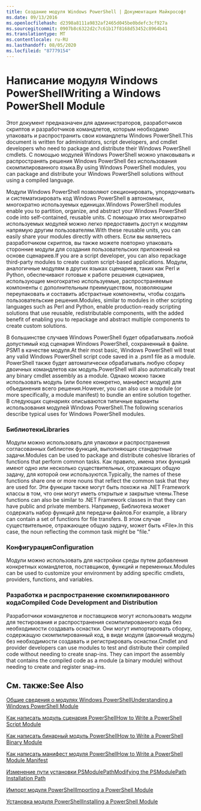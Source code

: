 ```yaml
---
title: Создание модуля Windows PowerShell | Документация Майкрософт
ms.date: 09/13/2016
ms.openlocfilehash: d2398a8111a9832af2465d045be0bdefc3cf927a
ms.sourcegitcommit: 0907b8c6322d2c7c61b17f8168d53452c8964b41
ms.translationtype: MT
ms.contentlocale: ru-RU
ms.lasthandoff: 08/05/2020
ms.locfileid: "87779154"
---
```

# <a name="writing-a-windows-powershell-module"></a><span data-ttu-id="177f6-102">Написание модуля Windows PowerShell</span><span class="sxs-lookup"><span data-stu-id="177f6-102">Writing a Windows PowerShell Module</span></span>

<span data-ttu-id="177f6-103">Этот документ предназначен для администраторов, разработчиков скриптов и разработчиков командлетов, которым необходимо упаковать и распространить свои командлеты Windows PowerShell.</span><span class="sxs-lookup"><span data-stu-id="177f6-103">This document is written for administrators, script developers, and cmdlet developers who need to package and distribute their Windows PowerShell cmdlets.</span></span> <span data-ttu-id="177f6-104">С помощью модулей Windows PowerShell можно упаковывать и распространять решения Windows PowerShell без использования скомпилированного языка.</span><span class="sxs-lookup"><span data-stu-id="177f6-104">By using Windows PowerShell modules, you can package and distribute your Windows PowerShell solutions without using a compiled language.</span></span>

<span data-ttu-id="177f6-105">Модули Windows PowerShell позволяют секционировать, упорядочивать и систематизировать код Windows PowerShell в автономных, многократно используемых единицах.</span><span class="sxs-lookup"><span data-stu-id="177f6-105">Windows PowerShell modules enable you to partition, organize, and abstract your Windows PowerShell code into self-contained, reusable units.</span></span> <span data-ttu-id="177f6-106">С помощью этих многократно используемых модулей можно легко предоставить доступ к модулям напрямую другим пользователям.</span><span class="sxs-lookup"><span data-stu-id="177f6-106">With these reusable units, you can easily share your modules directly with others.</span></span> <span data-ttu-id="177f6-107">Если вы являетесь разработчиком скриптов, вы также можете повторно упаковать сторонние модули для создания пользовательских приложений на основе сценариев.</span><span class="sxs-lookup"><span data-stu-id="177f6-107">If you are a script developer, you can also repackage third-party modules to create custom script-based applications.</span></span> <span data-ttu-id="177f6-108">Модули, аналогичные модулям в других языках сценариев, таких как Perl и Python, обеспечивают готовые к работе решения сценариев, использующие многократно используемые, распространяемые компоненты с дополнительным преимуществом, позволяющим переупаковать и составить абстрактные компоненты, чтобы создать пользовательские решения.</span><span class="sxs-lookup"><span data-stu-id="177f6-108">Modules, similar to modules in other scripting languages such as Perl and Python, enable production-ready scripting solutions that use reusable, redistributable components, with the added benefit of enabling you to repackage and abstract multiple components to create custom solutions.</span></span>

<span data-ttu-id="177f6-109">В большинстве случаев Windows PowerShell будет обрабатывать любой допустимый код сценария Windows PowerShell, сохраненный в файле. PSM1 в качестве модуля.</span><span class="sxs-lookup"><span data-stu-id="177f6-109">At their most basic, Windows PowerShell will treat any valid Windows PowerShell script code saved in a .psm1 file as a module.</span></span> <span data-ttu-id="177f6-110">PowerShell также будет автоматически обрабатывать любую сборку двоичных командлетов как модуль.</span><span class="sxs-lookup"><span data-stu-id="177f6-110">PowerShell will also automatically treat any binary cmdlet assembly as a module.</span></span> <span data-ttu-id="177f6-111">Однако можно также использовать модуль (или более конкретно, манифест модуля) для объединения всего решения.</span><span class="sxs-lookup"><span data-stu-id="177f6-111">However, you can also use a module (or more specifically, a module manifest) to bundle an entire solution together.</span></span> <span data-ttu-id="177f6-112">В следующих сценариях описываются типичные варианты использования модулей Windows PowerShell.</span><span class="sxs-lookup"><span data-stu-id="177f6-112">The following scenarios describe typical uses for Windows PowerShell modules.</span></span>

### <a name="libraries"></a><span data-ttu-id="177f6-113">Библиотеки</span><span class="sxs-lookup"><span data-stu-id="177f6-113">Libraries</span></span>

<span data-ttu-id="177f6-114">Модули можно использовать для упаковки и распространения согласованных библиотек функций, выполняющих стандартные задачи.</span><span class="sxs-lookup"><span data-stu-id="177f6-114">Modules can be used to package and distribute cohesive libraries of functions that perform common tasks.</span></span> <span data-ttu-id="177f6-115">Как правило, имена этих функций имеют одно или несколько существительных, отражающих общую задачу, для которой они используются.</span><span class="sxs-lookup"><span data-stu-id="177f6-115">Typically, the names of these functions share one or more nouns that reflect the common task that they are used for.</span></span> <span data-ttu-id="177f6-116">Эти функции также могут быть похожи на .NET Framework классы в том, что они могут иметь открытые и закрытые члены.</span><span class="sxs-lookup"><span data-stu-id="177f6-116">These functions can also be similar to .NET Framework classes in that they can have public and private members.</span></span> <span data-ttu-id="177f6-117">Например, Библиотека может содержать набор функций для передачи файлов.</span><span class="sxs-lookup"><span data-stu-id="177f6-117">For example, a library can contain a set of functions for file transfers.</span></span> <span data-ttu-id="177f6-118">В этом случае существительное, отражающее общую задачу, может быть «File».</span><span class="sxs-lookup"><span data-stu-id="177f6-118">In this case, the noun reflecting the common task might be "file."</span></span>

### <a name="configuration"></a><span data-ttu-id="177f6-119">Конфигурация</span><span class="sxs-lookup"><span data-stu-id="177f6-119">Configuration</span></span>

<span data-ttu-id="177f6-120">Модули можно использовать для настройки среды путем добавления конкретных командлетов, поставщиков, функций и переменных.</span><span class="sxs-lookup"><span data-stu-id="177f6-120">Modules can be used to customize your environment by adding specific cmdlets, providers, functions, and variables.</span></span>

### <a name="compiled-code-development-and-distribution"></a><span data-ttu-id="177f6-121">Разработка и распространение скомпилированного кода</span><span class="sxs-lookup"><span data-stu-id="177f6-121">Compiled Code Development and Distribution</span></span>

<span data-ttu-id="177f6-122">Разработчики командлетов и поставщиков могут использовать модули для тестирования и распространения скомпилированного кода без необходимости создавать оснастки. Они могут импортировать сборку, содержащую скомпилированный код, в виде модуля (двоичный модуль) без необходимости создавать и регистрировать оснастки.</span><span class="sxs-lookup"><span data-stu-id="177f6-122">Cmdlet and provider developers can use modules to test and distribute their compiled code without needing to create snap-ins. They can import the assembly that contains the compiled code as a module (a binary module) without needing to create and register snap-ins.</span></span>

## <a name="see-also"></a><span data-ttu-id="177f6-123">См. также:</span><span class="sxs-lookup"><span data-stu-id="177f6-123">See Also</span></span>

[<span data-ttu-id="177f6-124">Общие сведения о модулях Windows PowerShell</span><span class="sxs-lookup"><span data-stu-id="177f6-124">Understanding a Windows PowerShell Module</span></span>](./understanding-a-windows-powershell-module.md)

[<span data-ttu-id="177f6-125">Как написать модуль сценария PowerShell</span><span class="sxs-lookup"><span data-stu-id="177f6-125">How to Write a PowerShell Script Module</span></span>](./how-to-write-a-powershell-script-module.md)

[<span data-ttu-id="177f6-126">Как написать бинарный модуль PowerShell</span><span class="sxs-lookup"><span data-stu-id="177f6-126">How to Write a PowerShell Binary Module</span></span>](./how-to-write-a-powershell-binary-module.md)

[<span data-ttu-id="177f6-127">Как написать манифест модуля PowerShell</span><span class="sxs-lookup"><span data-stu-id="177f6-127">How to Write a PowerShell Module Manifest</span></span>](how-to-write-a-powershell-module-manifest.md)

[<span data-ttu-id="177f6-128">Изменение пути установки PSModulePath</span><span class="sxs-lookup"><span data-stu-id="177f6-128">Modifying the PSModulePath Installation Path</span></span>](./modifying-the-psmodulepath-installation-path.md)

[<span data-ttu-id="177f6-129">Импорт модуля PowerShell</span><span class="sxs-lookup"><span data-stu-id="177f6-129">Importing a PowerShell Module</span></span>](./importing-a-powershell-module.md)

[<span data-ttu-id="177f6-130">Установка модуля PowerShell</span><span class="sxs-lookup"><span data-stu-id="177f6-130">Installing a PowerShell Module</span></span>](./installing-a-powershell-module.md)
